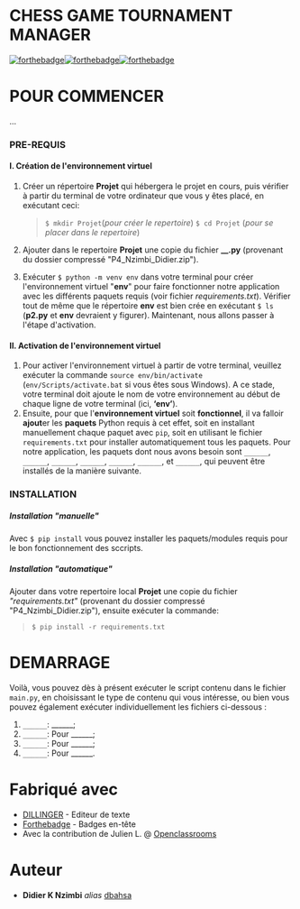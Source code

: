 # CHESS GAME TOURNAMENT MANAGER
[![forthebadge](http://forthebadge.com/images/badges/built-with-love.svg)](#)[![forthebadge](https://forthebadge.com/images/badges/check-it-out.svg)](#)[![forthebadge](https://forthebadge.com/images/badges/made-with-markdown.svg)](#)

# POUR COMMENCER
...

### PRE-REQUIS

#### I. Création de l'environnement virtuel
1. Créer un répertoire **Projet** qui hébergera le projet en cours, puis vérifier à partir du terminal de votre ordinateur que vous y êtes placé, en exécutant ceci:
    >`$ mkdir Projet`(_pour créer le repertoire_)
`$ cd Projet` (_pour se placer dans le repertoire_)

2. Ajouter dans le repertoire **Projet** une copie du fichier **__.py** (provenant du dossier compressé "P4_Nzimbi_Didier.zip").

3. Exécuter `$ python -m venv env` dans votre terminal pour créer l'environnement virtuel "**env**" pour faire fonctionner notre application avec les différents paquets requis (voir  fichier _requirements.txt_).  Vérifier tout de même que le répertoire **env** est bien crée en exécutant `$ ls` (**p2.py** et **env** devraient y figurer).  Maintenant, nous allons passer à l'étape d'activation.

#### II. Activation de l'environnement virtuel
1. Pour activer l'environnement virtuel à partir de votre terminal, veuillez exécuter la commande `source env/bin/activate`  (`env/Scripts/activate.bat` si vous êtes sous Windows). A ce stade, votre terminal doit ajoute le nom de votre environnement au début de chaque ligne de votre terminal (ici, **‘env’**).
2. Ensuite, pour que l'**environnement virtuel** soit **fonctionnel**, il va falloir **ajout**er les **paquets** Python requis à cet effet, soit en installant manuellement chaque paquet avec `pip`, soit en utilisant le fichier `requirements.txt` pour installer automatiquement tous les paquets.  Pour notre application, les paquets dont nous avons besoin sont `______`, `______`,  `______`,  `______`, `______`,  `______`, et `______`,  qui peuvent être installés de la manière suivante.


### INSTALLATION

##### Installation _"manuelle"_
Avec `$ pip install` vous pouvez installer les paquets/modules requis pour le bon fonctionnement des sccripts. 

##### Installation _"automatique"_
Ajouter dans votre repertoire local **Projet** une copie du fichier _"requirements.txt"_ (provenant du dossier compressé "P4_Nzimbi_Didier.zip"), ensuite exécuter la commande:
> `$ pip install -r requirements.txt`

# DEMARRAGE
Voilà, vous pouvez dès à présent exécuter le script contenu dans le fichier `main.py`, en choisissant le type de contenu qui vous intéresse, ou bien vous pouvez également exécuter individuellement les fichiers ci-dessous :
1. `______`: ______;
2. `______`: Pour ______;
3. `______`: Pour ______;
4. `______`: Pour ______.


# Fabriqué avec
* [DILLINGER](https://dillinger.io) - Editeur de texte
* [Forthebadge](http://forthebadge.com) - Badges en-tête
* Avec la contribution de Julien L. @ [Openclassrooms](http://Openclassrooms.com)

# Auteur
* **Didier K Nzimbi** _alias_ [dbahsa](https://github.com/dbahsa)